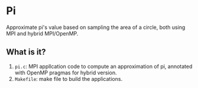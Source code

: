 Pi
==

Approximate pi's value based on sampling the area of a circle, both using
MPI and hybrid MPI/OpenMP.

What is it?
-----------
1. `pi.c`: MPI appllcation code to compute an approximation of pi,
    annotated with OpenMP pragmas for hybrid version.
1. `Makefile`: make file to build the applications.
